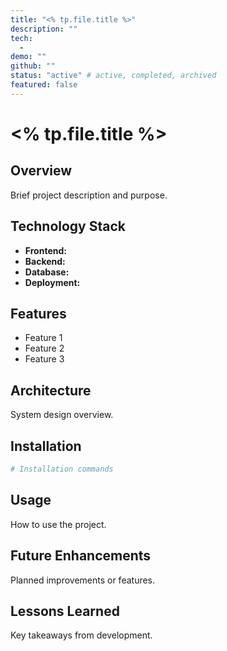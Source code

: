 ```yaml
---
title: "<% tp.file.title %>"
description: ""
tech: 
  - 
demo: ""
github: ""
status: "active" # active, completed, archived
featured: false
---
```


# <% tp.file.title %>

## Overview

Brief project description and purpose.

## Technology Stack

- **Frontend:** 
- **Backend:** 
- **Database:** 
- **Deployment:** 

## Features

- Feature 1
- Feature 2
- Feature 3

## Architecture

System design overview.

## Installation
```bash
# Installation commands
```

## Usage

How to use the project.

## Future Enhancements

Planned improvements or features.

## Lessons Learned

Key takeaways from development.
